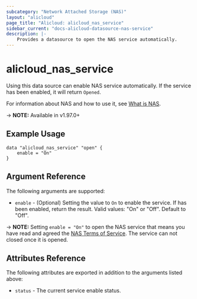 ```yaml
---
subcategory: "Network Attached Storage (NAS)"
layout: "alicloud"
page_title: "Alicloud: alicloud_nas_service"
sidebar_current: "docs-alicloud-datasource-nas-service"
description: |-
    Provides a datasource to open the NAS service automatically.
---
```


# alicloud\_nas\_service

Using this data source can enable NAS service automatically. If the service has been enabled, it will return `Opened`.

For information about NAS and how to use it, see [What is NAS](https://www.alibabacloud.com/help/product/27516.htm).

-> **NOTE:** Available in v1.97.0+

## Example Usage

```
data "alicloud_nas_service" "open" {
	enable = "On"
}
```

## Argument Reference

The following arguments are supported:

* `enable` - (Optional) Setting the value to `On` to enable the service. If has been enabled, return the result. Valid values: "On" or "Off". Default to "Off".

-> **NOTE:** Setting `enable = "On"` to open the NAS service that means you have read and agreed the [NAS Terms of Service](https://www.alibabacloud.com/help/en/scu/latest/overview-of-scu). The service can not closed once it is opened.

## Attributes Reference

The following attributes are exported in addition to the arguments listed above:

* `status` - The current service enable status. 
